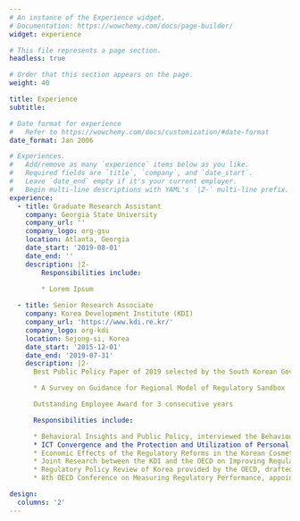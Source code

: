 ```yaml
---
# An instance of the Experience widget.
# Documentation: https://wowchemy.com/docs/page-builder/
widget: experience

# This file represents a page section.
headless: true

# Order that this section appears on the page.
weight: 40

title: Experience
subtitle:

# Date format for experience
#   Refer to https://wowchemy.com/docs/customization/#date-format
date_format: Jan 2006

# Experiences.
#   Add/remove as many `experience` items below as you like.
#   Required fields are `title`, `company`, and `date_start`.
#   Leave `date_end` empty if it's your current employer.
#   Begin multi-line descriptions with YAML's `|2-` multi-line prefix.
experience:
  - title: Graduate Research Assistant
    company: Georgia State University
    company_url: ''
    company_logo: org-gsu
    location: Atlanta, Georgia
    date_start: '2019-08-01'
    date_end: ''
    description: |2-
        Responsibilities include:
        
        * Lorem Ipsum

  - title: Senior Research Associate
    company: Korea Development Institute (KDI)
    company_url: 'https://www.kdi.re.kr/'
    company_logo: org-kdi
    location: Sejong-si, Korea
    date_start: '2015-12-01'
    date_end: '2019-07-31'
    description: |2-
      Best Public Policy Paper of 2019 selected by the South Korean Government

      * A Survey on Guidance for Regional Model of Regulatory Sandbox

      Outstanding Employee Award for 3 consecutive years

      Responsibilities include:

      * Behavioral Insights and Public Policy, interviewed the Behavioural Economics Team of the Australian Government (BETA) on the key factors in applying the behavioral insights into public policy making and currently drafting a paper on its application for Korea’s case
      * ICT Convergence and the Protection and Utilization of Personal Information, jointly drafted a chapter on promoting a data brokerage market in Korea to further facilitate development in the industries using the new technology as a part of the research project on ICT Convergence and Institutional Improvement: Policy Measures by Major Issues and Sectors co-initiated by the National Research Council for Economics, Humanities and Social Sciences 
      * Economic Effects of the Regulatory Reforms in the Korean Cosmetic Industry, assisted in drafting a research paper by institutionalizing the ground works for the project through meetings with the Society of Cosmetic Scientists of Korea
      * Joint Research between the KDI and the OECD on Improving Regulatory Governance, administered and arranged a series of four workshops, allocated the budgets necessary to facilitate an international seminar hosting 300 guests to publicize the launch of the publication, and coordinated with the OECD liaison directly on its details 
      * Regulatory Policy Review of Korea provided by the OECD, drafted the answers to the questionnaires from the OECD and assessed their validity and the soundness in partnership with the Prime Minister’s Office
      * 8th OECD Conference on Measuring Regulatory Performance, appointed by the Deputy Minister of the Office for Government Policy Coordination to present and publicize the Korea’s regulatory reform achievements in Sydney, AUS

design:
  columns: '2'
---
```

